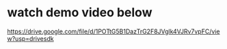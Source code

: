 # watch demo video below
https://drive.google.com/file/d/1POTtG5B1DazTrG2F8JVglk4VJRv7vpFC/view?usp=drivesdk

